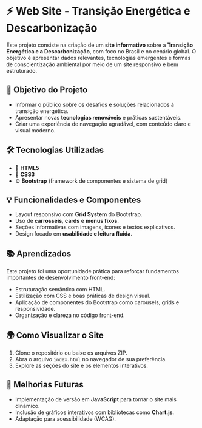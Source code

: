 # ⚡ Web Site - Transição Energética e Descarbonização

Este projeto consiste na criação de um **site informativo** sobre a **Transição Energética e a Descarbonização**, com foco no Brasil e no cenário global. O objetivo é apresentar dados relevantes, tecnologias emergentes e formas de conscientização ambiental por meio de um site responsivo e bem estruturado.

## 🌱 Objetivo do Projeto

- Informar o público sobre os desafios e soluções relacionados à transição energética.
- Apresentar novas **tecnologias renováveis** e práticas sustentáveis.
- Criar uma experiência de navegação agradável, com conteúdo claro e visual moderno.

## 🛠️ Tecnologias Utilizadas

- 🧱 **HTML5**
- 🎨 **CSS3**
- ⚙️ **Bootstrap** (framework de componentes e sistema de grid)

## 💡 Funcionalidades e Componentes

- Layout responsivo com **Grid System** do Bootstrap.
- Uso de **carrosséis**, **cards** e **menus fixos**.
- Seções informativas com imagens, ícones e textos explicativos.
- Design focado em **usabilidade e leitura fluida**.

## 📚 Aprendizados

Este projeto foi uma oportunidade prática para reforçar fundamentos importantes de desenvolvimento front-end:

- Estruturação semântica com HTML.
- Estilização com CSS e boas práticas de design visual.
- Aplicação de componentes do Bootstrap como carousels, grids e responsividade.
- Organização e clareza no código front-end.

## 🌍 Como Visualizar o Site

1. Clone o repositório ou baixe os arquivos ZIP.
2. Abra o arquivo `index.html` no navegador de sua preferência.
3. Explore as seções do site e os elementos interativos.

## 🚀 Melhorias Futuras

- Implementação de versão em **JavaScript** para tornar o site mais dinâmico.
- Inclusão de gráficos interativos com bibliotecas como **Chart.js**.
- Adaptação para acessibilidade (WCAG).
